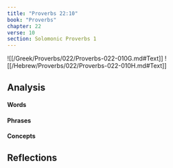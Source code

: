 ```yaml
---
title: "Proverbs 22:10"
book: "Proverbs"
chapter: 22
verse: 10
section: Solomonic Proverbs 1
---
```

![[/Greek/Proverbs/022/Proverbs-022-010G.md#Text]]
![[/Hebrew/Proverbs/022/Proverbs-022-010H.md#Text]]

## Analysis

#### Words

#### Phrases

#### Concepts

## Reflections
